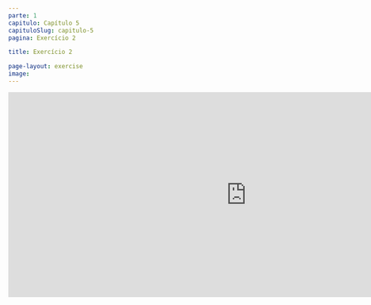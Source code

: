 ```yaml
---
parte: 1
capitulo: Capítulo 5
capituloSlug: capitulo-5
pagina: Exercício 2

title: Exercício 2

page-layout: exercise
image:
---
```


<!-- <img src="{{site.baseurl}}/assets/graphics/content/5_1_2.png"/> -->
<iframe src="https://player.vimeo.com/video/226769436?title=0&byline=0&portrait=0" width="960" height="413" frameborder="0" webkitallowfullscreen mozallowfullscreen allowfullscreen></iframe>